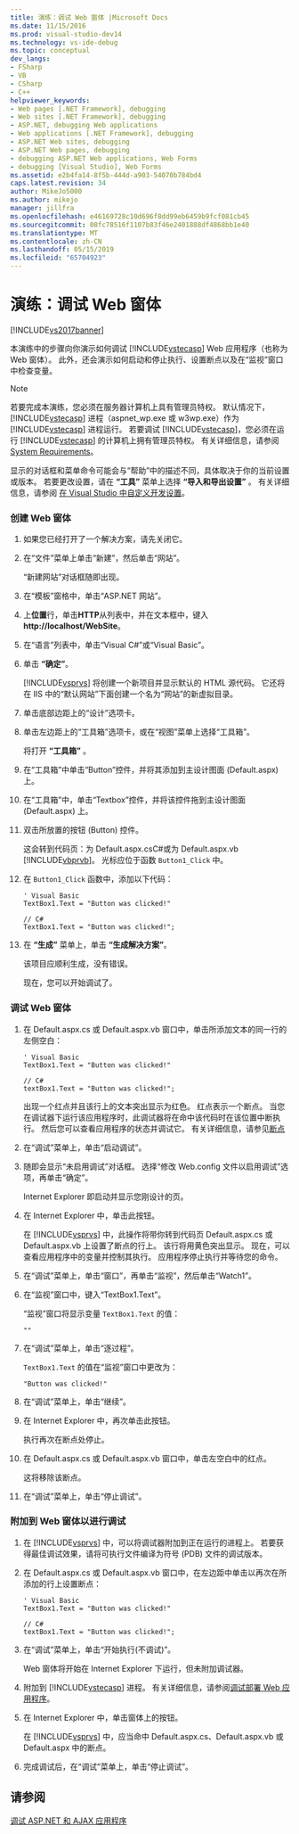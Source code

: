 ```yaml
---
title: 演练：调试 Web 窗体 |Microsoft Docs
ms.date: 11/15/2016
ms.prod: visual-studio-dev14
ms.technology: vs-ide-debug
ms.topic: conceptual
dev_langs:
- FSharp
- VB
- CSharp
- C++
helpviewer_keywords:
- Web pages [.NET Framework], debugging
- Web sites [.NET Framework], debugging
- ASP.NET, debugging Web applications
- Web applications [.NET Framework], debugging
- ASP.NET Web sites, debugging
- ASP.NET Web pages, debugging
- debugging ASP.NET Web applications, Web Forms
- debugging [Visual Studio], Web Forms
ms.assetid: e2b4fa14-8f5b-444d-a903-54070b784bd4
caps.latest.revision: 34
author: MikeJo5000
ms.author: mikejo
manager: jillfra
ms.openlocfilehash: e46169728c10d696f8dd99eb6459b9fcf081cb45
ms.sourcegitcommit: 08fc78516f1107b83f46e2401888df4868bb1e40
ms.translationtype: MT
ms.contentlocale: zh-CN
ms.lasthandoff: 05/15/2019
ms.locfileid: "65704923"
---
```

# <a name="walkthrough-debugging-a-web-form"></a>演练：调试 Web 窗体
[!INCLUDE[vs2017banner](../includes/vs2017banner.md)]

本演练中的步骤向你演示如何调试 [!INCLUDE[vstecasp](../includes/vstecasp-md.md)] Web 应用程序（也称为 Web 窗体）。 此外，还会演示如何启动和停止执行、设置断点以及在“监视”窗口中检查变量。  
  
> [!NOTE]
> 若要完成本演练，您必须在服务器计算机上具有管理员特权。 默认情况下，[!INCLUDE[vstecasp](../includes/vstecasp-md.md)] 进程（aspnet_wp.exe 或 w3wp.exe）作为 [!INCLUDE[vstecasp](../includes/vstecasp-md.md)] 进程运行。 若要调试 [!INCLUDE[vstecasp](../includes/vstecasp-md.md)]，您必须在运行 [!INCLUDE[vstecasp](../includes/vstecasp-md.md)] 的计算机上拥有管理员特权。 有关详细信息，请参阅 [System Requirements](../debugger/aspnet-debugging-system-requirements.md)。  
  
 显示的对话框和菜单命令可能会与“帮助”中的描述不同，具体取决于你的当前设置或版本。 若要更改设置，请在 **“工具”** 菜单上选择 **“导入和导出设置”** 。 有关详细信息，请参阅 [在 Visual Studio 中自定义开发设置](https://msdn.microsoft.com/22c4debb-4e31-47a8-8f19-16f328d7dcd3)。  
  
### <a name="to-create-the-web-form"></a>创建 Web 窗体  
  
1. 如果您已经打开了一个解决方案，请先关闭它。  
  
2. 在“文件”菜单上单击“新建”，然后单击“网站”。  
  
     “新建网站”对话框随即出现。  
  
3. 在“模板”窗格中，单击“ASP.NET 网站”。  
  
4. 上**位置**行，单击**HTTP**从列表中，并在文本框中，键入**http://localhost/WebSite**。  
  
5. 在“语言”列表中，单击“Visual C#”或“Visual Basic”。  
  
6. 单击 **“确定”**。  
  
     [!INCLUDE[vsprvs](../includes/vsprvs-md.md)] 将创建一个新项目并显示默认的 HTML 源代码。 它还将在 IIS 中的“默认网站”下面创建一个名为“网站”的新虚拟目录。  
  
7. 单击底部边距上的“设计”选项卡。  
  
8. 单击左边距上的“工具箱”选项卡，或在“视图”菜单上选择“工具箱”。  
  
     将打开 **“工具箱”** 。  
  
9. 在“工具箱”中单击“Button”控件，并将其添加到主设计图面 (Default.aspx) 上。  
  
10. 在“工具箱”中，单击“Textbox”控件，并将该控件拖到主设计图面 (Default.aspx) 上。  
  
11. 双击所放置的按钮 (Button) 控件。  
  
     这会转到代码页：为 Default.aspx.csC#或为 Default.aspx.vb [!INCLUDE[vbprvb](../includes/vbprvb-md.md)]。 光标应位于函数 `Button1_Click` 中。  
  
12. 在 `Button1_Click` 函数中，添加以下代码：  
  
    ```  
    ' Visual Basic  
    TextBox1.Text = "Button was clicked!"  
  
    // C#  
    TextBox1.Text = "Button was clicked!";  
    ```  
  
13. 在 **“生成”** 菜单上，单击 **“生成解决方案”**。  
  
     该项目应顺利生成，没有错误。  
  
     现在，您可以开始调试了。  
  
### <a name="to-debug-the-web-form"></a>调试 Web 窗体  
  
1. 在 Default.aspx.cs 或 Default.aspx.vb 窗口中，单击所添加文本的同一行的左侧空白：  
  
    ```  
    ' Visual Basic  
    TextBox1.Text = "Button was clicked!"  
  
    // C#  
    textBox1.Text = "Button was clicked!";  
    ```  
  
     出现一个红点并且该行上的文本突出显示为红色。 红点表示一个断点。 当您在调试器下运行该应用程序时，此调试器将在命中该代码时在该位置中断执行。 然后您可以查看应用程序的状态并调试它。 有关详细信息，请参见[断点](https://msdn.microsoft.com/fe4eedc1-71aa-4928-962f-0912c334d583)  
  
2. 在“调试”菜单上，单击“启动调试”。  
  
3. 随即会显示“未启用调试”对话框。 选择“修改 Web.config 文件以启用调试”选项，再单击“确定”。  
  
     Internet Explorer 即启动并显示您刚设计的页。  
  
4. 在 Internet Explorer 中，单击此按钮。  
  
     在 [!INCLUDE[vsprvs](../includes/vsprvs-md.md)] 中，此操作将带你转到代码页 Default.aspx.cs 或 Default.aspx.vb 上设置了断点的行上。 该行将用黄色突出显示。 现在，可以查看应用程序中的变量并控制其执行。 应用程序停止执行并等待您的命令。  
  
5. 在“调试”菜单上，单击“窗口”，再单击“监视”，然后单击“Watch1”。  
  
6. 在“监视”窗口中，键入“TextBox1.Text”。  
  
     “监视”窗口将显示变量 `TextBox1.Text` 的值：  
  
    ```  
    ""  
    ```  
  
7. 在“调试”菜单上，单击“逐过程”。  
  
     `TextBox1.Text` 的值在“监视”窗口中更改为：  
  
    ```  
    "Button was clicked!"  
    ```  
  
8. 在“调试”菜单上，单击“继续”。  
  
9. 在 Internet Explorer 中，再次单击此按钮。  
  
     执行再次在断点处停止。  
  
10. 在 Default.aspx.cs 或 Default.aspx.vb 窗口中，单击左空白中的红点。  
  
     这将移除该断点。  
  
11. 在“调试”菜单上，单击“停止调试”。  
  
### <a name="to-attach-to-the-web-form-for-debugging"></a>附加到 Web 窗体以进行调试  
  
1. 在 [!INCLUDE[vsprvs](../includes/vsprvs-md.md)] 中，可以将调试器附加到正在运行的进程上。 若要获得最佳调试效果，请将可执行文件编译为符号 (PDB) 文件的调试版本。  
  
2. 在 Default.aspx.cs 或 Default.aspx.vb 窗口中，在左边距中单击以再次在所添加的行上设置断点：  
  
    ```  
    ' Visual Basic  
    TextBox1.Text = "Button was clicked!"  
  
    // C#  
    textBox1.Text = "Button was clicked!";  
    ```  
  
3. 在“调试”菜单上，单击“开始执行(不调试)”。  
  
     Web 窗体将开始在 Internet Explorer 下运行，但未附加调试器。  
  
4. 附加到 [!INCLUDE[vstecasp](../includes/vstecasp-md.md)] 进程。 有关详细信息，请参阅[调试部署 Web 应用程序](../debugger/debugging-deployed-web-applications.md)。  
  
5. 在 Internet Explorer 中，单击窗体上的按钮。  
  
     在 [!INCLUDE[vsprvs](../includes/vsprvs-md.md)] 中，应当命中 Default.aspx.cs、Default.aspx.vb 或 Default.aspx 中的断点。  
  
6. 完成调试后，在“调试”菜单上，单击“停止调试”。  
  
## <a name="see-also"></a>请参阅  
 [调试 ASP.NET 和 AJAX 应用程序](../debugger/debugging-aspnet-and-ajax-applications.md)
